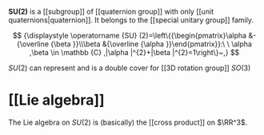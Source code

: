 **SU(2)** is a [[subgroup]] of [[quaternion group]] with only [[unit quaternions|quaternion]]. It belongs to the [[special unitary group]] family.

$$
{\displaystyle \operatorname {SU} (2)=\left\{{\begin{pmatrix}\alpha &-{\overline {\beta }}\\\beta &{\overline {\alpha }}\end{pmatrix}}:\ \ \alpha ,\beta \in \mathbb {C} ,|\alpha |^{2}+|\beta |^{2}=1\right\}~,}
$$


$SU(2)$ can represent  and is a double cover for [[3D rotation group]] $SO(3)$

# [[Lie algebra]]

The Lie algebra on $SU(2)$ is (basically) the [[cross product]] on $\RR^3$.